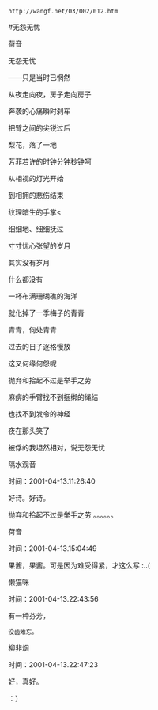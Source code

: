 `http://wangf.net/03/002/012.htm`


#无怨无忧


荷音


 无怨无忧


 ——只是当时已惘然


从夜走向夜，房子走向房子

奔袭的心痛瞬时刹车

把臂之间的尖锐过后

梨花，落了一地　


芳菲若许的时钟分钟秒钟呵

从相视的灯光开始

到相拥的悲伤结束

纹理暗生的手掌<

细细地、细细抚过

寸寸忧心张望的岁月


其实没有岁月

什么都没有

一杯布满珊瑚礁的海洋

就化掉了一季梅子的青青　


青青，何处青青

过去的日子逐格慢放

这又何缘何怨呢

抛弃和拾起不过是举手之劳

麻痹的手臂找不到捆绑的绳结

也找不到发令的神经　


夜在那头笑了

被俘的我坦然相对，说无怨无忧

 


隔水观音

时间：2001-04-13.11:26:40 

好诗。好诗。 

抛弃和拾起不过是举手之劳 。。。。。。 

 


荷音

时间：2001-04-13.15:04:49 

果酱，果酱。可是因为难受得紧，才这么写 :..(

懒猫咪

时间：2001-04-13.22:43:56 

有一种芬芳， 

    没齿难忘。

柳非烟

时间：2001-04-13.22:47:23 

好，真好。 

：）